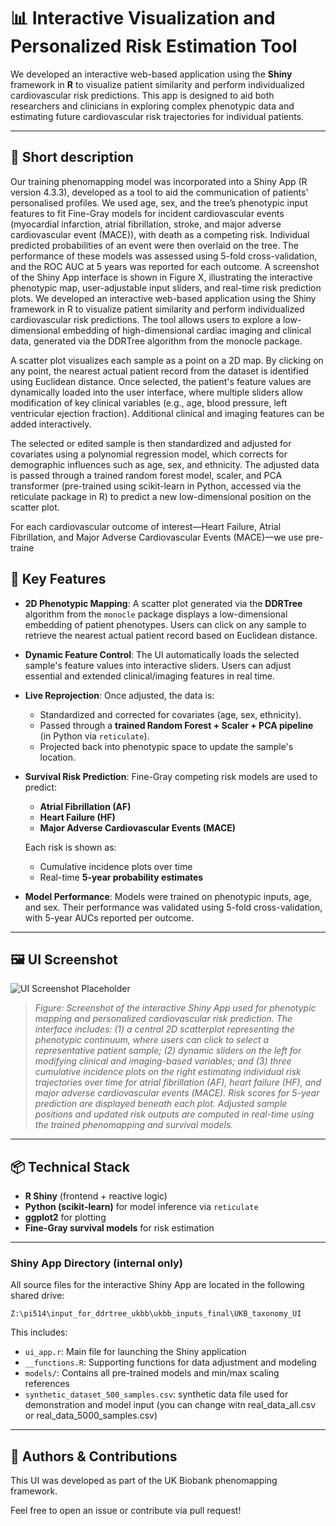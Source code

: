 # 📊 Interactive Visualization and Personalized Risk Estimation Tool

We developed an interactive web-based application using the **Shiny** framework in **R** to visualize patient similarity and perform individualized cardiovascular risk predictions. This app is designed to aid both researchers and clinicians in exploring complex phenotypic data and estimating future cardiovascular risk trajectories for individual patients.

---
## 🧠 Short description

Our training phenomapping model was incorporated into a Shiny App (R version 4.3.3), developed as a tool to aid the communication of patients' personalised profiles. We used age, sex, and the tree’s phenotypic input features to fit Fine-Gray models for incident cardiovascular events (myocardial infarction, atrial fibrillation, stroke, and major adverse cardiovascular event (MACE)), with death as a competing risk. Individual predicted probabilities of an event were then overlaid on the tree. The performance of these models was assessed using 5-fold cross-validation, and the ROC AUC at 5 years was reported for each outcome.
A screenshot of the Shiny App interface is shown in Figure X, illustrating the interactive phenotypic map, user-adjustable input sliders, and real-time risk prediction plots.
We developed an interactive web-based application using the Shiny framework in R to visualize patient similarity and perform individualized cardiovascular risk predictions. The tool allows users to explore a low-dimensional embedding of high-dimensional cardiac imaging and clinical data, generated via the DDRTree algorithm from the monocle package.

A scatter plot visualizes each sample as a point on a 2D map. By clicking on any point, the nearest actual patient record from the dataset is identified using Euclidean distance. Once selected, the patient's feature values are dynamically loaded into the user interface, where multiple sliders allow modification of key clinical variables (e.g., age, blood pressure, left ventricular ejection fraction). Additional clinical and imaging features can be added interactively.

The selected or edited sample is then standardized and adjusted for covariates using a polynomial regression model, which corrects for demographic influences such as age, sex, and ethnicity. The adjusted data is passed through a trained random forest model, scaler, and PCA transformer (pre-trained using scikit-learn in Python, accessed via the reticulate package in R) to predict a new low-dimensional position on the scatter plot.

For each cardiovascular outcome of interest—Heart Failure, Atrial Fibrillation, and Major Adverse Cardiovascular Events (MACE)—we use pre-traine
## 🧠 Key Features

- **2D Phenotypic Mapping**: A scatter plot generated via the **DDRTree** algorithm from the `monocle` package displays a low-dimensional embedding of patient phenotypes. Users can click on any sample to retrieve the nearest actual patient record based on Euclidean distance.

- **Dynamic Feature Control**: The UI automatically loads the selected sample's feature values into interactive sliders. Users can adjust essential and extended clinical/imaging features in real time.

- **Live Reprojection**: Once adjusted, the data is:
  - Standardized and corrected for covariates (age, sex, ethnicity).
  - Passed through a **trained Random Forest + Scaler + PCA pipeline** (in Python via `reticulate`).
  - Projected back into phenotypic space to update the sample's location.

- **Survival Risk Prediction**: Fine-Gray competing risk models are used to predict:
  - **Atrial Fibrillation (AF)**
  - **Heart Failure (HF)**
  - **Major Adverse Cardiovascular Events (MACE)**


  Each risk is shown as:
  - Cumulative incidence plots over time
  - Real-time **5-year probability estimates**

- **Model Performance**: Models were trained on phenotypic inputs, age, and sex. Their performance was validated using 5-fold cross-validation, with 5-year AUCs reported per outcome.

---

## 🖼️ UI Screenshot 
![UI Screenshot Placeholder](./Figure8.bmp)

> *Figure: Screenshot of the interactive Shiny App used for phenotypic mapping and personalized cardiovascular risk prediction. The interface includes: (1) a central 2D scatterplot representing the phenotypic continuum, where users can click to select a representative patient sample; (2) dynamic sliders on the left for modifying clinical and imaging-based variables; and (3) three cumulative incidence plots on the right estimating individual risk trajectories over time for atrial fibrillation (AF), heart failure (HF), and major adverse cardiovascular events (MACE). Risk scores for 5-year prediction are displayed beneath each plot. Adjusted sample positions and updated risk outputs are computed in real-time using the trained phenomapping and survival models.*

---

## 📦 Technical Stack

- **R Shiny** (frontend + reactive logic)
- **Python (scikit-learn)** for model inference via `reticulate`
- **ggplot2** for plotting
- **Fine-Gray survival models** for risk estimation

---
### Shiny App Directory (internal only)

All source files for the interactive Shiny App are located in the following shared drive:
```
Z:\pi514\input_for_ddrtree_ukbb\ukbb_inputs_final\UKB_taxonomy_UI
```
This includes:
- `ui_app.r`: Main file for launching the Shiny application
- `__functions.R`: Supporting functions for data adjustment and modeling
- `models/`: Contains all pre-trained models and min/max scaling references
- `synthetic_dataset_500_samples.csv`: synthetic data file used for demonstration and model input (you can change witn real_data_all.csv or real_data_5000_samples.csv)

---
## 🧪 Authors & Contributions
This UI was developed as part of the UK Biobank phenomapping framework.

Feel free to open an issue or contribute via pull request!
